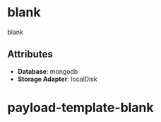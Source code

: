# blank

blank

## Attributes

- **Database**: mongodb
- **Storage Adapter**: localDisk
# payload-template-blank
